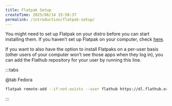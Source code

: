 ```yaml
---
title: Flatpak Setup
createTime: 2025/06/14 15:58:37
permalink: /introduction/flatpak-setup/
---
```


You might need to set up Flatpak on your distro before you can start installing them. If you haven’t set up Flatpak on your computer, check [here](https://flathub.org/setup).

If you want to also have the option to install Flatpaks on a per-user basis (other users of your computer won’t see those apps when they log in), you can add the Flathub repository for your user by running this line.

:::tabs

@tab Fedora

```bash
flatpak remote-add --if-not-exists --user flathub https://dl.flathub.org/repo/flathub.flatpakrepo
```

:::
